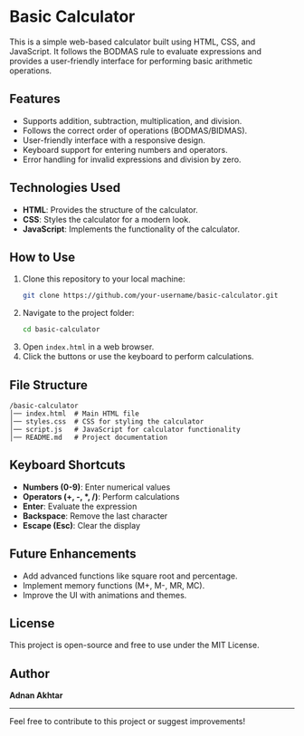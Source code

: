 # Basic Calculator

This is a simple web-based calculator built using HTML, CSS, and JavaScript. It follows the BODMAS rule to evaluate expressions and provides a user-friendly interface for performing basic arithmetic operations.

## Features
- Supports addition, subtraction, multiplication, and division.
- Follows the correct order of operations (BODMAS/BIDMAS).
- User-friendly interface with a responsive design.
- Keyboard support for entering numbers and operators.
- Error handling for invalid expressions and division by zero.

## Technologies Used
- **HTML**: Provides the structure of the calculator.
- **CSS**: Styles the calculator for a modern look.
- **JavaScript**: Implements the functionality of the calculator.

## How to Use
1. Clone this repository to your local machine:
   ```bash
   git clone https://github.com/your-username/basic-calculator.git
   ```
2. Navigate to the project folder:
   ```bash
   cd basic-calculator
   ```
3. Open `index.html` in a web browser.
4. Click the buttons or use the keyboard to perform calculations.

## File Structure
```
/basic-calculator
│── index.html  # Main HTML file
│── styles.css  # CSS for styling the calculator
│── script.js   # JavaScript for calculator functionality
│── README.md   # Project documentation
```

## Keyboard Shortcuts
- **Numbers (0-9)**: Enter numerical values
- **Operators (+, -, *, /)**: Perform calculations
- **Enter**: Evaluate the expression
- **Backspace**: Remove the last character
- **Escape (Esc)**: Clear the display

## Future Enhancements
- Add advanced functions like square root and percentage.
- Implement memory functions (M+, M-, MR, MC).
- Improve the UI with animations and themes.

## License
This project is open-source and free to use under the MIT License.

## Author
**Adnan Akhtar**

---
Feel free to contribute to this project or suggest improvements!
